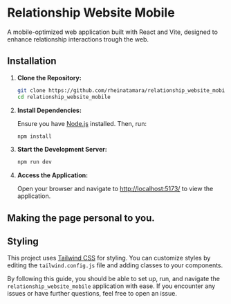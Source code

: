 # Relationship Website Mobile

A mobile-optimized web application built with React and Vite, designed to enhance relationship interactions trough the web.

## Installation

1. **Clone the Repository:**

   ```bash
   git clone https://github.com/rheinatamara/relationship_website_mobile.git
   cd relationship_website_mobile
   ```

2. **Install Dependencies:**

   Ensure you have [Node.js](https://nodejs.org/) installed. Then, run:

   ```bash
   npm install
   ```

3. **Start the Development Server:**

   ```bash
   npm run dev
   ```

4. **Access the Application:**

   Open your browser and navigate to [http://localhost:5173/](http://localhost:5173/) to view the application.


## Making the page personal to you.




## Styling

This project uses [Tailwind CSS](https://tailwindcss.com/) for styling. You can customize styles by editing the `tailwind.config.js` file and adding classes to your components.

By following this guide, you should be able to set up, run, and navigate the `relationship_website_mobile` application with ease. If you encounter any issues or have further questions, feel free to open an issue.

